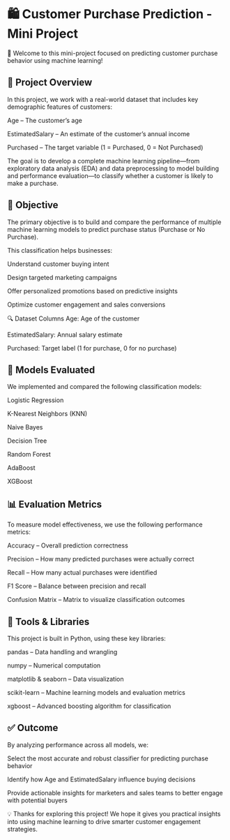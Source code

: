 # 🛍️ Customer Purchase Prediction - Mini Project
👋 Welcome to this mini-project focused on predicting customer purchase behavior using machine learning!

## 📝 Project Overview
In this project, we work with a real-world dataset that includes key demographic features of customers:

Age – The customer’s age

EstimatedSalary – An estimate of the customer’s annual income

Purchased – The target variable (1 = Purchased, 0 = Not Purchased)

The goal is to develop a complete machine learning pipeline—from exploratory data analysis (EDA) and data preprocessing to model building and performance evaluation—to classify whether a customer is likely to make a purchase.

## 🎯 Objective
The primary objective is to build and compare the performance of multiple machine learning models to predict purchase status (Purchase or No Purchase).

This classification helps businesses:

Understand customer buying intent

Design targeted marketing campaigns

Offer personalized promotions based on predictive insights

Optimize customer engagement and sales conversions

🔍 Dataset Columns
Age: Age of the customer

EstimatedSalary: Annual salary estimate

Purchased: Target label (1 for purchase, 0 for no purchase)

## 🤖 Models Evaluated
We implemented and compared the following classification models:

Logistic Regression

K-Nearest Neighbors (KNN)

Naive Bayes

Decision Tree

Random Forest

AdaBoost

XGBoost

## 📊 Evaluation Metrics
To measure model effectiveness, we use the following performance metrics:

Accuracy – Overall prediction correctness

Precision – How many predicted purchases were actually correct

Recall – How many actual purchases were identified

F1 Score – Balance between precision and recall

Confusion Matrix – Matrix to visualize classification outcomes

## 🧰 Tools & Libraries
This project is built in Python, using these key libraries:

pandas – Data handling and wrangling

numpy – Numerical computation

matplotlib & seaborn – Data visualization

scikit-learn – Machine learning models and evaluation metrics

xgboost – Advanced boosting algorithm for classification

## ✅ Outcome
By analyzing performance across all models, we:

Select the most accurate and robust classifier for predicting purchase behavior

Identify how Age and EstimatedSalary influence buying decisions

Provide actionable insights for marketers and sales teams to better engage with potential buyers

💡 Thanks for exploring this project! We hope it gives you practical insights into using machine learning to drive smarter customer engagement strategies.
